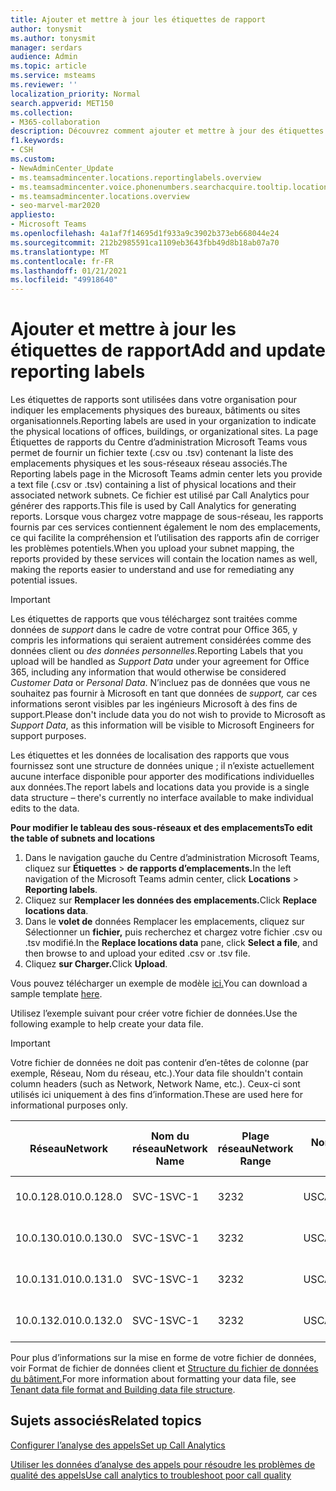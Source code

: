 ```yaml
---
title: Ajouter et mettre à jour les étiquettes de rapport
author: tonysmit
ms.author: tonysmit
manager: serdars
audience: Admin
ms.topic: article
ms.service: msteams
ms.reviewer: ''
localization_priority: Normal
search.appverid: MET150
ms.collection:
- M365-collaboration
description: Découvrez comment ajouter et mettre à jour des étiquettes de rapports en chargeant un fichier texte contenant la liste des emplacements physiques et des sous-réseaux associés.
f1.keywords:
- CSH
ms.custom:
- NewAdminCenter_Update
- ms.teamsadmincenter.locations.reportinglabels.overview
- ms.teamsadmincenter.voice.phonenumbers.searchacquire.tooltip.location
- ms.teamsadmincenter.locations.overview
- seo-marvel-mar2020
appliesto:
- Microsoft Teams
ms.openlocfilehash: 4a1af7f14695d1f933a9c3902b373eb668044e24
ms.sourcegitcommit: 212b2985591ca1109eb3643fbb49d8b18ab07a70
ms.translationtype: MT
ms.contentlocale: fr-FR
ms.lasthandoff: 01/21/2021
ms.locfileid: "49918640"
---
```

<a name="add-and-update-reporting-labels"></a><span data-ttu-id="c0023-103">Ajouter et mettre à jour les étiquettes de rapport</span><span class="sxs-lookup"><span data-stu-id="c0023-103">Add and update reporting labels</span></span>
============================

<span data-ttu-id="c0023-104">Les étiquettes de rapports sont utilisées dans votre organisation pour indiquer les emplacements physiques des bureaux, bâtiments ou sites organisationnels.</span><span class="sxs-lookup"><span data-stu-id="c0023-104">Reporting labels are used in your organization to indicate the physical locations of offices, buildings, or organizational sites.</span></span> <span data-ttu-id="c0023-105">La page Étiquettes de rapports du Centre d’administration Microsoft Teams vous permet de fournir un fichier texte (.csv ou .tsv) contenant la liste des emplacements physiques et les sous-réseaux réseau associés.</span><span class="sxs-lookup"><span data-stu-id="c0023-105">The Reporting labels page in the Microsoft Teams admin center lets you provide a text file (.csv or .tsv) containing a list of physical locations and their associated network subnets.</span></span> <span data-ttu-id="c0023-106">Ce fichier est utilisé par Call Analytics pour générer des rapports.</span><span class="sxs-lookup"><span data-stu-id="c0023-106">This file is used by Call Analytics for generating reports.</span></span> <span data-ttu-id="c0023-107">Lorsque vous chargez votre mappage de sous-réseau, les rapports fournis par ces services contiennent également le nom des emplacements, ce qui facilite la compréhension et l’utilisation des rapports afin de corriger les problèmes potentiels.</span><span class="sxs-lookup"><span data-stu-id="c0023-107">When you upload your subnet mapping, the reports provided by these services will contain the location names as well, making the reports easier to understand and use for remediating any potential issues.</span></span>

> [!IMPORTANT]
> <span data-ttu-id="c0023-108">Les étiquettes de rapports que vous téléchargez sont traitées comme données de *support* dans  le cadre de votre contrat pour Office 365, y compris les informations qui seraient autrement considérées comme des données client ou *des données personnelles.*</span><span class="sxs-lookup"><span data-stu-id="c0023-108">Reporting Labels that you upload will be handled as *Support Data* under your agreement for Office 365, including any information that would otherwise be considered *Customer Data* or *Personal Data*.</span></span> <span data-ttu-id="c0023-109">N’incluez pas de données que vous ne souhaitez pas fournir à Microsoft en tant que données de *support,* car ces informations seront visibles par les ingénieurs Microsoft à des fins de support.</span><span class="sxs-lookup"><span data-stu-id="c0023-109">Please don't include data you do not wish to provide to Microsoft as *Support Data*, as this information will be visible to Microsoft Engineers for support purposes.</span></span>

<span data-ttu-id="c0023-110">Les étiquettes et les données de localisation des rapports que vous fournissez sont une structure de données unique ; il n’existe actuellement aucune interface disponible pour apporter des modifications individuelles aux données.</span><span class="sxs-lookup"><span data-stu-id="c0023-110">The report labels and locations data you provide is a single data structure – there's currently no interface available to make individual edits to the data.</span></span>

<span data-ttu-id="c0023-111">**Pour modifier le tableau des sous-réseaux et des emplacements**</span><span class="sxs-lookup"><span data-stu-id="c0023-111">**To edit the table of subnets and locations**</span></span>

1. <span data-ttu-id="c0023-112">Dans le navigation gauche du Centre d’administration Microsoft Teams, cliquez sur **Étiquettes**  >  **de rapports d’emplacements.**</span><span class="sxs-lookup"><span data-stu-id="c0023-112">In the left navigation of the Microsoft Teams admin center, click **Locations** > **Reporting labels**.</span></span>
2. <span data-ttu-id="c0023-113">Cliquez sur **Remplacer les données des emplacements.**</span><span class="sxs-lookup"><span data-stu-id="c0023-113">Click **Replace locations data**.</span></span>
3. <span data-ttu-id="c0023-114">Dans le **volet de** données Remplacer les emplacements, cliquez sur Sélectionner un **fichier,** puis recherchez et chargez votre fichier .csv ou .tsv modifié.</span><span class="sxs-lookup"><span data-stu-id="c0023-114">In the **Replace locations data** pane, click **Select a file**, and then browse to and upload your edited .csv or .tsv file.</span></span>
4. <span data-ttu-id="c0023-115">Cliquez **sur Charger.**</span><span class="sxs-lookup"><span data-stu-id="c0023-115">Click **Upload**.</span></span>

<span data-ttu-id="c0023-116">Vous pouvez télécharger un exemple de modèle [ici.](https://github.com/MicrosoftDocs/OfficeDocs-SkypeForBusiness/blob/live/Teams/downloads/locations-template.zip?raw=true)</span><span class="sxs-lookup"><span data-stu-id="c0023-116">You can download a sample template [here](https://github.com/MicrosoftDocs/OfficeDocs-SkypeForBusiness/blob/live/Teams/downloads/locations-template.zip?raw=true).</span></span>

<span data-ttu-id="c0023-117">Utilisez l’exemple suivant pour créer votre fichier de données.</span><span class="sxs-lookup"><span data-stu-id="c0023-117">Use the following example to help create your data file.</span></span>

> [!IMPORTANT]
> <span data-ttu-id="c0023-118">Votre fichier de données ne doit pas contenir d’en-têtes de colonne (par exemple, Réseau, Nom du réseau, etc.).</span><span class="sxs-lookup"><span data-stu-id="c0023-118">Your data file shouldn't contain column headers (such as Network, Network Name, etc.).</span></span> <span data-ttu-id="c0023-119">Ceux-ci sont utilisés ici uniquement à des fins d’information.</span><span class="sxs-lookup"><span data-stu-id="c0023-119">These are used here for informational purposes only.</span></span> <br>

|<span data-ttu-id="c0023-120">Réseau</span><span class="sxs-lookup"><span data-stu-id="c0023-120">Network</span></span>|<span data-ttu-id="c0023-121">Nom du réseau</span><span class="sxs-lookup"><span data-stu-id="c0023-121">Network Name</span></span>|<span data-ttu-id="c0023-122">Plage réseau</span><span class="sxs-lookup"><span data-stu-id="c0023-122">Network Range</span></span>|<span data-ttu-id="c0023-123">Nom du bâtiment</span><span class="sxs-lookup"><span data-stu-id="c0023-123">Building Name</span></span>|<span data-ttu-id="c0023-124">Type de propriété</span><span class="sxs-lookup"><span data-stu-id="c0023-124">Ownership Type</span></span>|<span data-ttu-id="c0023-125">Type de bâtiment</span><span class="sxs-lookup"><span data-stu-id="c0023-125">Building Type</span></span>|<span data-ttu-id="c0023-126">Type de bureau du bâtiment</span><span class="sxs-lookup"><span data-stu-id="c0023-126">Building Office Type</span></span>|<span data-ttu-id="c0023-127">Ville</span><span class="sxs-lookup"><span data-stu-id="c0023-127">City</span></span>|<span data-ttu-id="c0023-128">Code postal</span><span class="sxs-lookup"><span data-stu-id="c0023-128">Zip Code</span></span>|<span data-ttu-id="c0023-129">Pays</span><span class="sxs-lookup"><span data-stu-id="c0023-129">Country</span></span>|<span data-ttu-id="c0023-130">État</span><span class="sxs-lookup"><span data-stu-id="c0023-130">State</span></span>|<span data-ttu-id="c0023-131">Région</span><span class="sxs-lookup"><span data-stu-id="c0023-131">Region</span></span>|<span data-ttu-id="c0023-132">Inside Corp</span><span class="sxs-lookup"><span data-stu-id="c0023-132">Inside Corp</span></span>|<span data-ttu-id="c0023-133">Express Route</span><span class="sxs-lookup"><span data-stu-id="c0023-133">Express Route</span></span>|
|-|-|-|-|-|-|-|-|-|-|-|-|-|-|
|<span data-ttu-id="c0023-134">10.0.128.0</span><span class="sxs-lookup"><span data-stu-id="c0023-134">10.0.128.0</span></span>    |<span data-ttu-id="c0023-135">SVC-1</span><span class="sxs-lookup"><span data-stu-id="c0023-135">SVC-1</span></span>|<span data-ttu-id="c0023-136">32</span><span class="sxs-lookup"><span data-stu-id="c0023-136">32</span></span>|<span data-ttu-id="c0023-137">USCAMTV001</span><span class="sxs-lookup"><span data-stu-id="c0023-137">USCAMTV001</span></span>|<span data-ttu-id="c0023-138">Contoso Leased RE&F</span><span class="sxs-lookup"><span data-stu-id="c0023-138">Contoso Leased RE&F</span></span>|<span data-ttu-id="c0023-139">Office</span><span class="sxs-lookup"><span data-stu-id="c0023-139">Office</span></span>|<span data-ttu-id="c0023-140">RE&F</span><span class="sxs-lookup"><span data-stu-id="c0023-140">RE&F</span></span>|<span data-ttu-id="c0023-141">Mountain View</span><span class="sxs-lookup"><span data-stu-id="c0023-141">Mountain View</span></span>|<span data-ttu-id="c0023-142">94043</span><span class="sxs-lookup"><span data-stu-id="c0023-142">94043</span></span>|<span data-ttu-id="c0023-143">États-Unis</span><span class="sxs-lookup"><span data-stu-id="c0023-143">US</span></span>|<span data-ttu-id="c0023-144">CA</span><span class="sxs-lookup"><span data-stu-id="c0023-144">CA</span></span>|<span data-ttu-id="c0023-145">États-Unis</span><span class="sxs-lookup"><span data-stu-id="c0023-145">US</span></span>|<span data-ttu-id="c0023-146">1</span><span class="sxs-lookup"><span data-stu-id="c0023-146">1</span></span>|<span data-ttu-id="c0023-147">1</span><span class="sxs-lookup"><span data-stu-id="c0023-147">1</span></span>|
|<span data-ttu-id="c0023-148">10.0.130.0</span><span class="sxs-lookup"><span data-stu-id="c0023-148">10.0.130.0</span></span>    |<span data-ttu-id="c0023-149">SVC-1</span><span class="sxs-lookup"><span data-stu-id="c0023-149">SVC-1</span></span>|<span data-ttu-id="c0023-150">32</span><span class="sxs-lookup"><span data-stu-id="c0023-150">32</span></span>|<span data-ttu-id="c0023-151">USCAMTV001</span><span class="sxs-lookup"><span data-stu-id="c0023-151">USCAMTV001</span></span>|<span data-ttu-id="c0023-152">Contoso Leased RE&F</span><span class="sxs-lookup"><span data-stu-id="c0023-152">Contoso Leased RE&F</span></span>|<span data-ttu-id="c0023-153">Office</span><span class="sxs-lookup"><span data-stu-id="c0023-153">Office</span></span>|<span data-ttu-id="c0023-154">RE&F</span><span class="sxs-lookup"><span data-stu-id="c0023-154">RE&F</span></span>|<span data-ttu-id="c0023-155">Mountain View</span><span class="sxs-lookup"><span data-stu-id="c0023-155">Mountain View</span></span>|<span data-ttu-id="c0023-156">94043</span><span class="sxs-lookup"><span data-stu-id="c0023-156">94043</span></span>|<span data-ttu-id="c0023-157">États-Unis</span><span class="sxs-lookup"><span data-stu-id="c0023-157">US</span></span>|<span data-ttu-id="c0023-158">CA</span><span class="sxs-lookup"><span data-stu-id="c0023-158">CA</span></span>|<span data-ttu-id="c0023-159">États-Unis</span><span class="sxs-lookup"><span data-stu-id="c0023-159">US</span></span>|<span data-ttu-id="c0023-160">1</span><span class="sxs-lookup"><span data-stu-id="c0023-160">1</span></span>|<span data-ttu-id="c0023-161">1</span><span class="sxs-lookup"><span data-stu-id="c0023-161">1</span></span>|
|<span data-ttu-id="c0023-162">10.0.131.0</span><span class="sxs-lookup"><span data-stu-id="c0023-162">10.0.131.0</span></span>    |<span data-ttu-id="c0023-163">SVC-1</span><span class="sxs-lookup"><span data-stu-id="c0023-163">SVC-1</span></span>|<span data-ttu-id="c0023-164">32</span><span class="sxs-lookup"><span data-stu-id="c0023-164">32</span></span>|<span data-ttu-id="c0023-165">USCAMTV001</span><span class="sxs-lookup"><span data-stu-id="c0023-165">USCAMTV001</span></span>|<span data-ttu-id="c0023-166">Contoso Leased RE&F</span><span class="sxs-lookup"><span data-stu-id="c0023-166">Contoso Leased RE&F</span></span>|<span data-ttu-id="c0023-167">Office</span><span class="sxs-lookup"><span data-stu-id="c0023-167">Office</span></span>|<span data-ttu-id="c0023-168">RE&F</span><span class="sxs-lookup"><span data-stu-id="c0023-168">RE&F</span></span>|<span data-ttu-id="c0023-169">Mountain View</span><span class="sxs-lookup"><span data-stu-id="c0023-169">Mountain View</span></span>|<span data-ttu-id="c0023-170">94043</span><span class="sxs-lookup"><span data-stu-id="c0023-170">94043</span></span>|<span data-ttu-id="c0023-171">États-Unis</span><span class="sxs-lookup"><span data-stu-id="c0023-171">US</span></span>|<span data-ttu-id="c0023-172">CA</span><span class="sxs-lookup"><span data-stu-id="c0023-172">CA</span></span>|<span data-ttu-id="c0023-173">États-Unis</span><span class="sxs-lookup"><span data-stu-id="c0023-173">US</span></span>|<span data-ttu-id="c0023-174">1</span><span class="sxs-lookup"><span data-stu-id="c0023-174">1</span></span>|<span data-ttu-id="c0023-175">1</span><span class="sxs-lookup"><span data-stu-id="c0023-175">1</span></span>|
|<span data-ttu-id="c0023-176">10.0.132.0</span><span class="sxs-lookup"><span data-stu-id="c0023-176">10.0.132.0</span></span>    |<span data-ttu-id="c0023-177">SVC-1</span><span class="sxs-lookup"><span data-stu-id="c0023-177">SVC-1</span></span>|<span data-ttu-id="c0023-178">32</span><span class="sxs-lookup"><span data-stu-id="c0023-178">32</span></span>|<span data-ttu-id="c0023-179">USCAMTV001</span><span class="sxs-lookup"><span data-stu-id="c0023-179">USCAMTV001</span></span>|<span data-ttu-id="c0023-180">Contoso Leased RE&F</span><span class="sxs-lookup"><span data-stu-id="c0023-180">Contoso Leased RE&F</span></span>|<span data-ttu-id="c0023-181">Office</span><span class="sxs-lookup"><span data-stu-id="c0023-181">Office</span></span>|<span data-ttu-id="c0023-182">RE&F</span><span class="sxs-lookup"><span data-stu-id="c0023-182">RE&F</span></span>|<span data-ttu-id="c0023-183">Mountain View</span><span class="sxs-lookup"><span data-stu-id="c0023-183">Mountain View</span></span>|<span data-ttu-id="c0023-184">94043</span><span class="sxs-lookup"><span data-stu-id="c0023-184">94043</span></span>|<span data-ttu-id="c0023-185">États-Unis</span><span class="sxs-lookup"><span data-stu-id="c0023-185">US</span></span>|<span data-ttu-id="c0023-186">CA</span><span class="sxs-lookup"><span data-stu-id="c0023-186">CA</span></span>|<span data-ttu-id="c0023-187">États-Unis</span><span class="sxs-lookup"><span data-stu-id="c0023-187">US</span></span>|<span data-ttu-id="c0023-188">1</span><span class="sxs-lookup"><span data-stu-id="c0023-188">1</span></span>|<span data-ttu-id="c0023-189">1</span><span class="sxs-lookup"><span data-stu-id="c0023-189">1</span></span>|

<span data-ttu-id="c0023-190">Pour plus d’informations sur la mise en forme de votre fichier de données, voir Format de fichier de données client et [Structure du fichier de données du bâtiment.](CQD-upload-tenant-building-data.md#upload-building-data-file)</span><span class="sxs-lookup"><span data-stu-id="c0023-190">For more information about formatting your data file, see [Tenant data file format and Building data file structure](CQD-upload-tenant-building-data.md#upload-building-data-file).</span></span>

## <a name="related-topics"></a><span data-ttu-id="c0023-191">Sujets associés</span><span class="sxs-lookup"><span data-stu-id="c0023-191">Related topics</span></span>

[<span data-ttu-id="c0023-192">Configurer l’analyse des appels</span><span class="sxs-lookup"><span data-stu-id="c0023-192">Set up Call Analytics</span></span>](set-up-call-analytics.md)

[<span data-ttu-id="c0023-193">Utiliser les données d’analyse des appels pour résoudre les problèmes de qualité des appels</span><span class="sxs-lookup"><span data-stu-id="c0023-193">Use call analytics to troubleshoot poor call quality</span></span>](use-call-analytics-to-troubleshoot-poor-call-quality.md)
